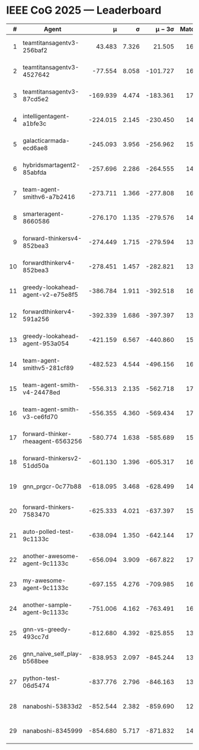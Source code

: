 # IEEE CoG 2025 — Leaderboard

| # | Agent | μ | σ | μ − 3σ | Matches | Updated |
|---:|---|---:|---:|---:|---:|---|
| 1 | teamtitansagentv3-256baf2 | 43.483 | 7.326 | 21.505 | 16996 | 2025-08-23 21:43 |
| 2 | teamtitansagentv3-4527642 | -77.554 | 8.058 | -101.727 | 16490 | 2025-08-23 21:43 |
| 3 | teamtitansagentv3-87cd5e2 | -169.939 | 4.474 | -183.361 | 17666 | 2025-08-23 21:43 |
| 4 | intelligentagent-a1bfe3c | -224.015 | 2.145 | -230.450 | 14082 | 2025-08-23 21:43 |
| 5 | galacticarmada-ecd6ae8 | -245.093 | 3.956 | -256.962 | 15580 | 2025-08-23 21:43 |
| 6 | hybridsmartagent2-85abfda | -257.696 | 2.286 | -264.555 | 14360 | 2025-08-23 21:43 |
| 7 | team-agent-smithv6-a7b2416 | -273.711 | 1.366 | -277.808 | 16620 | 2025-08-23 21:43 |
| 8 | smarteragent-8660586 | -276.170 | 1.135 | -279.576 | 14206 | 2025-08-23 21:43 |
| 9 | forward-thinkersv4-852bea3 | -274.449 | 1.715 | -279.594 | 13543 | 2025-08-23 21:43 |
| 10 | forwardthinkerv4-852bea3 | -278.451 | 1.457 | -282.821 | 13773 | 2025-08-23 21:43 |
| 11 | greedy-lookahead-agent-v2-e75e8f5 | -386.784 | 1.911 | -392.518 | 16710 | 2025-08-23 21:43 |
| 12 | forwardthinkerv4-591a256 | -392.339 | 1.686 | -397.397 | 13752 | 2025-08-23 21:43 |
| 13 | greedy-lookahead-agent-953a054 | -421.159 | 6.567 | -440.860 | 15710 | 2025-08-23 21:43 |
| 14 | team-agent-smithv5-281cf89 | -482.523 | 4.544 | -496.156 | 16500 | 2025-08-23 21:43 |
| 15 | team-agent-smith-v4-24478ed | -556.313 | 2.135 | -562.718 | 17202 | 2025-08-23 21:43 |
| 16 | team-agent-smith-v3-ce6fd70 | -556.355 | 4.360 | -569.434 | 17842 | 2025-08-23 21:43 |
| 17 | forward-thinker-rheaagent-6563256 | -580.774 | 1.638 | -585.689 | 15888 | 2025-08-23 21:43 |
| 18 | forward-thinkersv2-51dd50a | -601.130 | 1.396 | -605.317 | 16148 | 2025-08-23 21:43 |
| 19 | gnn_prgcr-0c77b88 | -618.095 | 3.468 | -628.499 | 14920 | 2025-08-23 21:43 |
| 20 | forward-thinkers-7583470 | -625.333 | 4.021 | -637.397 | 15480 | 2025-08-23 21:43 |
| 21 | auto-polled-test-9c1133c | -638.094 | 1.350 | -642.144 | 17180 | 2025-08-23 21:43 |
| 22 | another-awesome-agent-9c1133c | -656.094 | 3.909 | -667.822 | 17600 | 2025-08-23 21:43 |
| 23 | my-awesome-agent-9c1133c | -697.155 | 4.276 | -709.985 | 16680 | 2025-08-23 21:43 |
| 24 | another-sample-agent-9c1133c | -751.006 | 4.162 | -763.491 | 16800 | 2025-08-23 21:43 |
| 25 | gnn-vs-greedy-493cc7d | -812.680 | 4.392 | -825.855 | 13420 | 2025-08-23 21:43 |
| 26 | gnn_naive_self_play-b568bee | -838.953 | 2.097 | -845.244 | 13380 | 2025-08-23 21:43 |
| 27 | python-test-06d5474 | -837.776 | 2.796 | -846.163 | 13510 | 2025-08-23 21:43 |
| 28 | nanaboshi-53833d2 | -852.544 | 2.382 | -859.690 | 12880 | 2025-08-23 21:43 |
| 29 | nanaboshi-8345999 | -854.680 | 5.717 | -871.832 | 14010 | 2025-08-23 21:43 |
